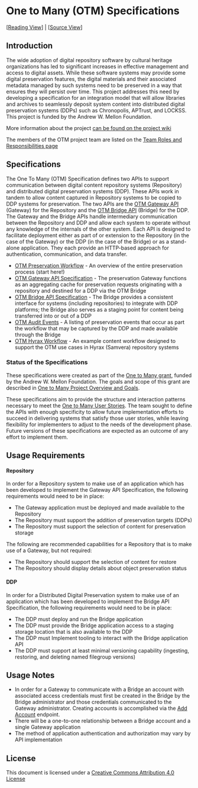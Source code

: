 # One to Many (OTM) Specifications

[[Reading View](https://ucsdlib.github.io/otm-specs/)] | [[Source View](https://github.com/ucsdlib/otm-specs)]

## Introduction
The wide adoption of digital repository software by cultural heritage organizations has led to significant increases in
effective management and access to digital assets. While these software systems may provide some digital preservation
features, the digital materials and their associated metadata managed by such systems need to be preserved in a way that
ensures they will persist over time. This project addresses this need by developing a specification for an integration model
that will allow libraries and archives to seamlessly deposit system content into distributed digital preservation systems
(DDPs) such as Chronopolis, APTrust, and LOCKSS. This project is funded by the Andrew W. Mellon Foundation.

More information about the project [can be found on the project wiki](https://wiki.lyrasis.org/display/OTM)

The members of the OTM project team are listed on the [Team Roles and Responsibilities page](https://wiki.lyrasis.org/display/OTM/Team+Roles+and+Responsibilities)

## Specifications
The One To Many (OTM) Specification defines two APIs to support communication between digital content repository systems
(Repository) and distributed digital preservation systems (DDP). These APIs work in tandem to allow content captured in
Repository systems to be copied to DDP systems for preservation. The two APIs are the [OTM Gateway
API](otm-gateway.html) (Gateway) for the Repository and the [OTM Bridge API](otm-bridge.html) (Bridge) for the DDP. The
Gateway and the Bridge APIs handle intermediary communication between the Repository and DDP and allow each system to operate
without any knowledge of the internals of the other system. Each API is designed to facilitate deployment either as part of
or extension to the Repository (in the case of the Gateway) or the DDP (in the case of the Bridge) or as a stand-alone
application. They each provide an HTTP-based approach for authentication, communication, and data transfer.

* [OTM Preservation Workflow](preservation-workflow.html) - An overview of the entire preservation process (start here!)
* [OTM Gateway API Specification](otm-gateway.html) - The preservation Gateway functions as an aggregating cache for preservation requests originating with a repository and destined for a DDP via the OTM Bridge
* [OTM Bridge API Specification](otm-bridge.html) - The Bridge provides a consistent interface for systems (including repositories) to integrate with DDP platforms; the Bridge also serves as a staging point for content being transferred into or out of a DDP
* [OTM Audit Events](audit-appendix.html) - A listing of preservation events that occur as part the workflow that may be captured by the DDP and made available through the Bridge
* [OTM Hyrax Workflow](hyrax-workflow.html) - An example content workflow designed to support the OTM use cases in Hyrax (Samvera) repository systems

### Status of the Specifications
These specifications were created as part of the [One to Many grant](https://mellon.org/grants/grants-database/grants/university-of-california-at-san-diego/1805-05809/),
funded by the Andrew W. Mellon Foundation. The goals
and scope of this grant are described in [One to Many Project Overview and Goals](https://wiki.lyrasis.org/display/OTM/Project+Overview+and+Goals).

These specifications aim to provide the structure and interaction patterns necessary to meet the [One to Many User Stories](https://wiki.lyrasis.org/display/OTM/User+Stories). The team sought to define the APIs with enough specificity to allow future implementation efforts to succeed in delivering systems that satisfy those user stories, while leaving flexibility for implementers to adjust to the needs of the development phase. Future versions of these specifications are expected as an outcome of any effort to implement them.

## Usage Requirements

#### Repository

In order for a Repository system to make use of an application which has been developed to implement the Gateway API Specification, the following requirements would need to be in place:

* The Gateway application must be deployed and made available to the Repository
* The Repository must support the addition of preservation targets (DDPs)
* The Repository must support the selection of content for preservation storage

The following are recommended capabilities for a Repository that is to make use of a Gateway, but not required:

* The Repository should support the selection of content for restore
* The Repository should display details about object preservation status

#### DDP

In order for a Distributed Digital Preservation system to make use of an application which has been developed to implement the Bridge API Specification, the following requirements would need to be in place:

* The DDP must deploy and run the Bridge application
* The DDP must provide the Bridge application access to a staging storage location that is also available to the DDP
* The DDP must Implement tooling to interact with the Bridge application API
* The DDP must support at least minimal versioning capability (ingesting, restoring, and deleting named filegroup versions)

## Usage Notes

* In order for a Gateway to communicate with a Bridge an account with associated access credentials must first be created in the Bridge by the Bridge administrator and those credentials communicated to the Gateway administrator. Creating accounts is accomplished via the [Add Account](otm-bridge.html#add-account) endpoint.
* There will be a one-to-one relationship between a Bridge account and a single Gateway application
* The method of application authentication and authorization may vary by API implementation

## License

This document is licensed under a [Creative Commons Attribution 4.0 License](https://creativecommons.org/licenses/by/4.0/)
